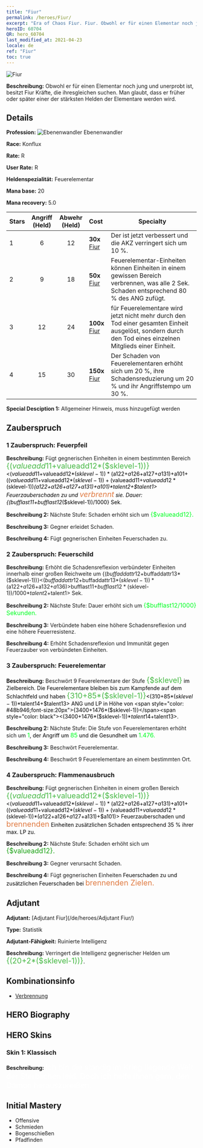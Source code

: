 ```yaml
---
title: "Fiur"
permalink: /heroes/Fiur/
excerpt: "Era of Chaos Fiur. Fiur. Obwohl er für einen Elementar noch jung und unerprobt ist, besitzt Fiur Kräfte, die ihresgleichen suchen. Man glaubt, dass er früher oder später einer der stärksten Helden der Elementare werden wird."
heroID: 60704
QR: hero_60704
last_modified_at: 2021-04-23
locale: de
ref: "Fiur"
toc: true
---
```

  ![Fiur](/images/h/h_Fiur.jpg)

 **Beschreibung:** Obwohl er für einen Elementar noch jung und unerprobt ist, besitzt Fiur Kräfte, die ihresgleichen suchen. Man glaubt, dass er früher oder später einer der stärksten Helden der Elementare werden wird.
## Details
 **Profession:** ![Ebenenwandler](/images/h/h_prof_13.png) Ebenenwandler

 **Race:** Konflux

 **Rate:** R

 **User Rate:** R

 **Heldenspezialität:** Feuerelementar

 **Mana base:** 20

 **Mana recovery:** 5.0


  | Stars | Angriff (Held) | Abwehr (Held) | Cost |     Specialty     |
  |---------|:---------------:|:---------------:|:--|--------------------|
  |    1    | 6 | 12 | **30x** [Fiur](/ItemsDE/her_381/) | Der <Feuerelementar> ist jetzt verbessert und die AKZ verringert sich um 10 %. |
  |    2    | 9 | 18 | **50x** [Fiur](/ItemsDE/her_381/) | Feuerelementar-Einheiten können Einheiten in einem gewissen Bereich verbrennen, was alle 2 Sek. Schaden entsprechend 80 % des ANG zufügt. |
  |    3    | 12 | 24 | **100x** [Fiur](/ItemsDE/her_381/) | <Schockwelle> für Feuerelementare wird jetzt nicht mehr durch den Tod einer gesamten Einheit ausgelöst, sondern durch den Tod eines einzelnen Mitglieds einer Einheit. |
  |    4    | 15 | 30 | **150x** [Fiur](/ItemsDE/her_381/) | Der Schaden von Feuerelementaren erhöht sich um 20 %, ihre Schadensreduzierung um 20 % und ihr Angriffstempo um 30 %. |

 **Special Desciption 1:** Allgemeiner Hinweis, muss hinzugefügt werden

## Zauberspruch
### 1 Zauberspruch: Feuerpfeil
 **Beschreibung:** Fügt gegnerischen Einheiten in einem bestimmten Bereich <span style="color: #48b946;font-size:20px">{($valueadd11+$valueadd12*($sklevel-1))}</span><span style="color: black"><($valueadd11+$valueadd12*($sklevel-1))*($a122+$a126+$a127+$a131)+$a101+(($valueadd11+$valueadd12*($sklevel-1))+($valueadd11+$valueadd12*($sklevel-1))*($a122+$a126+$a127+$a131)+$a101)*$talent2+$talent1> Feuerzauberschaden zu und <span style="color: #e07c44;font-size:20px">verbrennt</span><span style="color: black"> sie. Dauer: {($bufflast11+$bufflast12*($sklevel-1))/1000} Sek.

 **Beschreibung 2:** Nächste Stufe: Schaden erhöht sich um <span style="color: #00ff22;font-size:16px">{$valueadd12}.</span><span style="color: black">

 **Beschreibung 3:** Gegner erleidet Schaden.

 **Beschreibung 4:** Fügt gegnerischen Einheiten Feuerschaden zu.

### 2 Zauberspruch: Feuerschild
 **Beschreibung:** Erhöht die Schadensreflexion verbündeter Einheiten innerhalb einer großen Reichweite um {($buffaddattr12+$buffaddattr13*($sklevel-1))}<($buffaddattr12+$buffaddattr13*($sklevel-1))*($a122+$a126+$a132+$a136)> % und gewährt Immunität gegen Feuerzauberschaden. Dauer: <span style="color: #48b946;font-size:20px">{($bufflast11+$bufflast12*($sklevel-1))/1000}</span><span style="color: black"><($bufflast11+$bufflast12*($sklevel-1))/1000*$talent2+$talent1> Sek.

 **Beschreibung 2:** Nächste Stufe: Dauer erhöht sich um <span style="color: #00ff22;font-size:16px">{$bufflast12/1000} Sekunden.</span><span style="color: black">

 **Beschreibung 3:** Verbündete haben eine höhere Schadensreflexion und eine höhere Feuerresistenz.

 **Beschreibung 4:** Erhöht Schadensreflexion und Immunität gegen Feuerzauber von verbündeten Einheiten.

### 3 Zauberspruch: Feuerelementar
 **Beschreibung:** Beschwört 9 Feuerelementare der Stufe <span style="color: #48b946;font-size:20px">{$sklevel}</span><span style="color: black"> im Zielbereich. Die Feuerelementare bleiben bis zum Kampfende auf dem Schlachtfeld und haben <span style="color: #48b946;font-size:20px">{310+85*($sklevel-1)}</span><span style="color: black"><(310+85*($sklevel-1))*$talent14+$talent13> ANG und LP in Höhe von <span style="color: #48b946;font-size:20px">{3400+1476*($sklevel-1)}</span><span style="color: black"><(3400+1476*($sklevel-1))*$talent14+$talent13>.

 **Beschreibung 2:** Nächste Stufe: Die Stufe von Feuerelementaren erhöht sich um <span style="color: #00ff22;font-size:16px">1</span><span style="color: black">, der Angriff um <span style="color: #00ff22;font-size:16px">85</span><span style="color: black"> und die Gesundheit um <span style="color: #00ff22;font-size:16px">1.476.</span><span style="color: black">

 **Beschreibung 3:** Beschwört Feuerelementar.

 **Beschreibung 4:** Beschwört 9 Feuerelementare an einem bestimmten Ort.

### 4 Zauberspruch: Flammenausbruch
 **Beschreibung:** Fügt gegnerischen Einheiten in einem großen Bereich <span style="color: #48b946;font-size:20px">{($valueadd11+$valueadd12*($sklevel-1))}</span><span style="color: black"><($valueadd11+$valueadd12*($sklevel-1))*($a122+$a126+$a127+$a131)+$a101+(($valueadd11+$valueadd12*($sklevel-1))+($valueadd11+$valueadd12*($sklevel-1))*($a122+$a126+$a127+$a131)+$a101)> Feuerzauberschaden und <span style="color: #e07c44;font-size:20px">brennenden</span><span style="color: black"> Einheiten zusätzlichen Schaden entsprechend 35 % ihrer max. LP zu.

 **Beschreibung 2:** Nächste Stufe: Schaden erhöht sich um <span style="color: #1ca216;font-size:18px">{$valueadd12}.</span><span style="color: black">

 **Beschreibung 3:** Gegner verursacht Schaden.

 **Beschreibung 4:** Fügt gegnerischen Einheiten <span style="color: #1ca216"></span><span style="color: black">Feuerschaden zu und zusätzlichen Feuerschaden bei <span style="color: #e07c44;font-size:20px">brennenden Zielen.</span><span style="color: black">


## Adjutant

 **Adjutant:**  [Adjutant Fiur](/de/heroes/Adjutant Fiur/) 

 **Type:**  Statistik 

 **Adjutant-Fähigkeit:**  Ruinierte Intelligenz 

 **Beschreibung:** Verringert die Intelligenz gegnerischer Helden um <span style="color: #48b946;font-size:20px">{(20+2*($sklevel-1))}</span><span style="color: black">.

## Kombinationsinfo

* [Verbrennung](/de/combination/Verbrennung/) 

## HERO Biography

## HERO Skins
### Skin 1: **Klassisch**

 **Beschreibung:** <span style="color: #ffffff;font-size:20px">Ich bin die ständig im Krieg liegende Welt der Sterblichen leid. Doch ich helfe ihnen gern, den Dämon herauszureißen.</span>



## Initial Mastery
   - Offensive
   - Schmieden
   - Bogenschießen
   - Pfadfinden
